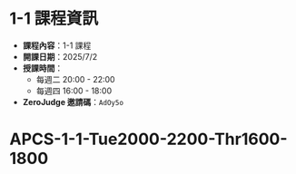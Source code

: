 # 1-1 課程資訊

- **課程內容**：1-1 課程  
- **開課日期**：2025/7/2  
- **授課時間**：  
  - 每週二 20:00 - 22:00  
  - 每週四 16:00 - 18:00  
- **ZeroJudge 邀請碼**：`AdOy5o`
# APCS-1-1-Tue2000-2200-Thr1600-1800
